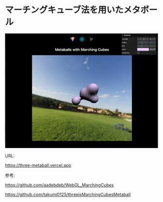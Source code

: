 # マーチングキューブ法を用いたメタボール

![metaball](public/screen.png)

URL:

<https://three-metaball.vercel.app>

参考:

<https://github.com/aadebdeb/WebGL_MarchingCubes>

<https://github.com/takumi0125/threejsMarchingCubesMetaball>
